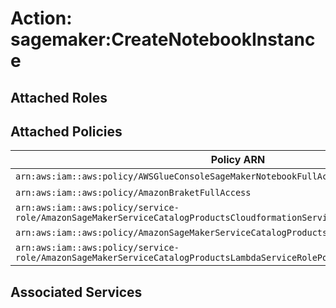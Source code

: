 # Action: sagemaker:CreateNotebookInstance

## Attached Roles

## Attached Policies

| Policy ARN | Policy Name |
|------------|-------------|
| `arn:aws:iam::aws:policy/AWSGlueConsoleSageMakerNotebookFullAccess` | [AWSGlueConsoleSageMakerNotebookFullAccess](../policies.md#awsglueconsolesagemakernotebookfullaccess) |
| `arn:aws:iam::aws:policy/AmazonBraketFullAccess` | [AmazonBraketFullAccess](../policies.md#amazonbraketfullaccess) |
| `arn:aws:iam::aws:policy/service-role/AmazonSageMakerServiceCatalogProductsCloudformationServiceRolePolicy` | [AmazonSageMakerServiceCatalogProductsCloudformationServiceRolePolicy](../policies.md#amazonsagemakerservicecatalogproductscloudformationservicerolepolicy) |
| `arn:aws:iam::aws:policy/AmazonSageMakerServiceCatalogProductsCodeBuildServiceRolePolicy` | [AmazonSageMakerServiceCatalogProductsCodeBuildServiceRolePolicy](../policies.md#amazonsagemakerservicecatalogproductscodebuildservicerolepolicy) |
| `arn:aws:iam::aws:policy/service-role/AmazonSageMakerServiceCatalogProductsLambdaServiceRolePolicy` | [AmazonSageMakerServiceCatalogProductsLambdaServiceRolePolicy](../policies.md#amazonsagemakerservicecatalogproductslambdaservicerolepolicy) |

## Associated Services

